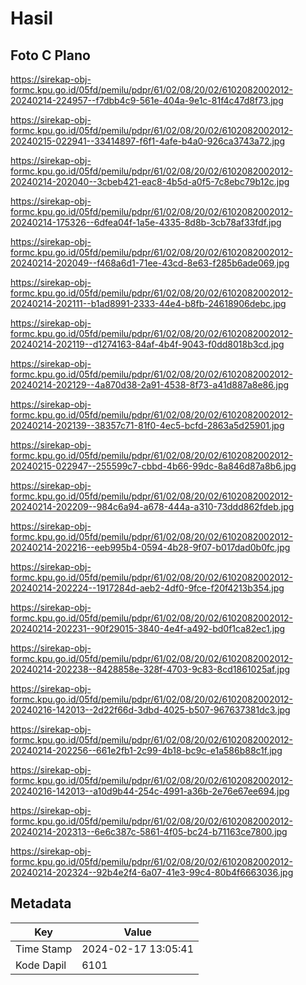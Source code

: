 # Hasil

## Foto C Plano

https://sirekap-obj-formc.kpu.go.id/05fd/pemilu/pdpr/61/02/08/20/02/6102082002012-20240214-224957--f7dbb4c9-561e-404a-9e1c-81f4c47d8f73.jpg

https://sirekap-obj-formc.kpu.go.id/05fd/pemilu/pdpr/61/02/08/20/02/6102082002012-20240215-022941--33414897-f6f1-4afe-b4a0-926ca3743a72.jpg

https://sirekap-obj-formc.kpu.go.id/05fd/pemilu/pdpr/61/02/08/20/02/6102082002012-20240214-202040--3cbeb421-eac8-4b5d-a0f5-7c8ebc79b12c.jpg

https://sirekap-obj-formc.kpu.go.id/05fd/pemilu/pdpr/61/02/08/20/02/6102082002012-20240214-175326--6dfea04f-1a5e-4335-8d8b-3cb78af33fdf.jpg

https://sirekap-obj-formc.kpu.go.id/05fd/pemilu/pdpr/61/02/08/20/02/6102082002012-20240214-202049--f468a6d1-71ee-43cd-8e63-f285b6ade069.jpg

https://sirekap-obj-formc.kpu.go.id/05fd/pemilu/pdpr/61/02/08/20/02/6102082002012-20240214-202111--b1ad8991-2333-44e4-b8fb-24618906debc.jpg

https://sirekap-obj-formc.kpu.go.id/05fd/pemilu/pdpr/61/02/08/20/02/6102082002012-20240214-202119--d1274163-84af-4b4f-9043-f0dd8018b3cd.jpg

https://sirekap-obj-formc.kpu.go.id/05fd/pemilu/pdpr/61/02/08/20/02/6102082002012-20240214-202129--4a870d38-2a91-4538-8f73-a41d887a8e86.jpg

https://sirekap-obj-formc.kpu.go.id/05fd/pemilu/pdpr/61/02/08/20/02/6102082002012-20240214-202139--38357c71-81f0-4ec5-bcfd-2863a5d25901.jpg

https://sirekap-obj-formc.kpu.go.id/05fd/pemilu/pdpr/61/02/08/20/02/6102082002012-20240215-022947--255599c7-cbbd-4b66-99dc-8a846d87a8b6.jpg

https://sirekap-obj-formc.kpu.go.id/05fd/pemilu/pdpr/61/02/08/20/02/6102082002012-20240214-202209--984c6a94-a678-444a-a310-73ddd862fdeb.jpg

https://sirekap-obj-formc.kpu.go.id/05fd/pemilu/pdpr/61/02/08/20/02/6102082002012-20240214-202216--eeb995b4-0594-4b28-9f07-b017dad0b0fc.jpg

https://sirekap-obj-formc.kpu.go.id/05fd/pemilu/pdpr/61/02/08/20/02/6102082002012-20240214-202224--1917284d-aeb2-4df0-9fce-f20f4213b354.jpg

https://sirekap-obj-formc.kpu.go.id/05fd/pemilu/pdpr/61/02/08/20/02/6102082002012-20240214-202231--90f29015-3840-4e4f-a492-bd0f1ca82ec1.jpg

https://sirekap-obj-formc.kpu.go.id/05fd/pemilu/pdpr/61/02/08/20/02/6102082002012-20240214-202238--8428858e-328f-4703-9c83-8cd1861025af.jpg

https://sirekap-obj-formc.kpu.go.id/05fd/pemilu/pdpr/61/02/08/20/02/6102082002012-20240216-142013--2d22f66d-3dbd-4025-b507-967637381dc3.jpg

https://sirekap-obj-formc.kpu.go.id/05fd/pemilu/pdpr/61/02/08/20/02/6102082002012-20240214-202256--661e2fb1-2c99-4b18-bc9c-e1a586b88c1f.jpg

https://sirekap-obj-formc.kpu.go.id/05fd/pemilu/pdpr/61/02/08/20/02/6102082002012-20240216-142013--a10d9b44-254c-4991-a36b-2e76e67ee694.jpg

https://sirekap-obj-formc.kpu.go.id/05fd/pemilu/pdpr/61/02/08/20/02/6102082002012-20240214-202313--6e6c387c-5861-4f05-bc24-b71163ce7800.jpg

https://sirekap-obj-formc.kpu.go.id/05fd/pemilu/pdpr/61/02/08/20/02/6102082002012-20240214-202324--92b4e2f4-6a07-41e3-99c4-80b4f6663036.jpg


## Metadata

| Key        | Value               |
| ---------- | ------------------- |
| Time Stamp | 2024-02-17 13:05:41 |
| Kode Dapil | 6101                |



